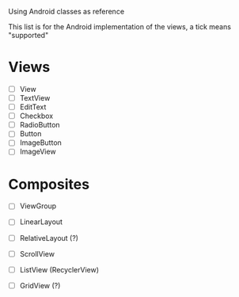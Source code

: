 Using Android classes as reference

This list is for the Android implementation of the views, a tick means "supported"

# Views
- [ ] View
- [ ] TextView
- [ ] EditText
- [ ] Checkbox
- [ ] RadioButton
- [ ] Button
- [ ] ImageButton
- [ ] ImageView

# Composites
- [ ] ViewGroup
- [ ] LinearLayout
- [ ] RelativeLayout (?)
- [ ] ScrollView
- [ ] ListView (RecyclerView)
- [ ] GridView (?)


